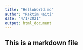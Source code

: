 ```yaml
---
title: "HelloWorld.md"
author: "Raktim Maiti"
date: "4/1/2021"
output: html_document
---
```


## This is a markdown file
